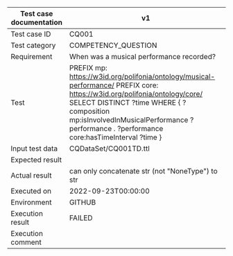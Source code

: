 | Test case documentation |                                                                                                                                   v1                                                                                                                                    |
| ----------------------- | ----------------------------------------------------------------------------------------------------------------------------------------------------------------------------------------------------------------------------------------------------------------------- |
| Test case ID            | CQ001                                                                                                                                                                                                                                                                   |
| Test category           | COMPETENCY_QUESTION                                                                                                                                                                                                                                                     |
| Requirement             | When was a musical performance recorded?                                                                                                                                                                                                                                |
| Test                    | PREFIX mp: <https://w3id.org/polifonia/ontology/musical-performance/>  PREFIX core: <https://w3id.org/polifonia/ontology/core/>  SELECT DISTINCT ?time WHERE { ?composition mp:isInvolvedInMusicalPerformance ?performance . ?performance core:hasTimeInterval ?time }  |
| Input test data         | CQDataSet/CQ001TD.ttl                                                                                                                                                                                                                                                   |
| Expected result         |                                                                                                                                                                                                                                                                         |
| Actual result           | can only concatenate str (not "NoneType") to str                                                                                                                                                                                                                        |
| Executed on             | 2022-09-23T00:00:00                                                                                                                                                                                                                                                     |
| Environment             | GITHUB                                                                                                                                                                                                                                                                  |
| Execution result        | FAILED                                                                                                                                                                                                                                                                  |
| Execution comment       |                                                                                                                                                                                                                                                                         |
